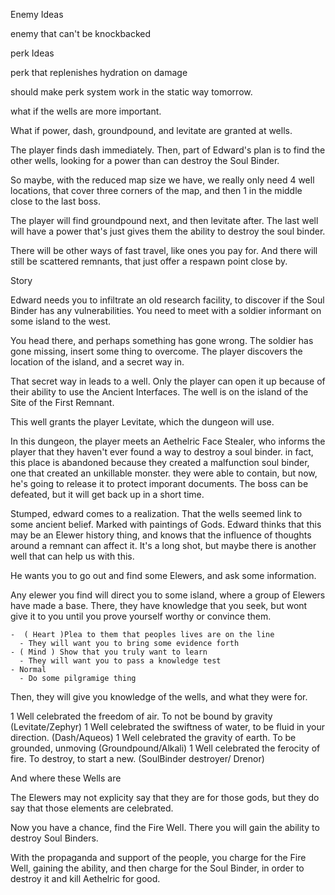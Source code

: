 Enemy Ideas

enemy that can't be knockbacked




perk Ideas

perk that replenishes hydration on damage

should make perk system work in the static way tomorrow.




what if the wells are more important.

What if power, dash, groundpound, and levitate are granted at wells.

The player finds dash immediately. Then, part of Edward's plan is to find the other wells, looking for a power than can destroy the Soul Binder.

So maybe, with the reduced map size we have, we really only need 4 well locations, that cover three corners of the map, and then 1 in the middle close to the last boss.

The player will find groundpound next, and then levitate after. The last well will have a power that's just gives them the ability to destroy the soul binder.


There will be other ways of fast travel, like ones you pay for.
And there will still be scattered remnants, that just offer a respawn point close by.

Story



Edward needs you to infiltrate an old research facility, to discover if the Soul Binder has any vulnerabilities. You need to meet with
a soldier informant on some island to the west.

You head there, and perhaps something has gone wrong. The soldier has gone missing, insert some thing to overcome. The player discovers the location of the island, and a secret way in.

That secret way in leads to a well. Only the player can open it up because of their ability to use the Ancient Interfaces.
The well is on the island of the Site of the First Remnant.

This well grants the player Levitate, which the dungeon will use.

In this dungeon, the player meets an Aethelric Face Stealer, who informs the player that they haven't ever found a way to destroy a soul binder. in fact, this place is abandoned because they created a malfunction soul binder, one that created an unkillable monster. they were able to contain, but now, he's going to release it to protect imporant documents. The boss can be defeated, but it will get back up in a short time.

Stumped, edward comes to a realization. That the wells seemed link to some ancient belief. Marked with paintings of Gods.
Edward thinks that this may be an Elewer history thing, and knows that the influence of thoughts around a remnant can affect it. It's a long shot, but maybe there is another well that can help us with this.

He wants you to go out and find some Elewers, and ask some information.

Any elewer you find will direct you to some island, where a group of Elewers have made a base. There, they have knowledge that you seek, but
wont give it to you until you prove yourself worthy or convince them.

    -  ( Heart )Plea to them that peoples lives are on the line
      - They will want you to bring some evidence forth
    - ( Mind ) Show that you truly want to learn
      - They will want you to pass a knowledge test
    - Normal
      - Do some pilgramige thing
  
  Then, they will give you knowledge of the wells, and what they were for.

  1 Well celebrated the freedom of air. To not be bound by gravity (Levitate/Zephyr)
  1 Well celebrated the swiftness of water, to be fluid in your direction. (Dash/Aqueos)
  1 Well celebrated the gravity of earth. To be grounded, unmoving (Groundpound/Alkali)
  1 Well celebrated the ferocity of fire. To destroy, to start a new. (SoulBinder destroyer/ Drenor)

And where these Wells are

  The Elewers may not explicity say that they are for those gods, but they do say that those elements are celebrated.


Now you have a chance, find the Fire Well. There you will gain the ability to destroy Soul Binders.

With the propaganda and support of the people, you charge for the Fire Well, gaining the ability, and then charge for the Soul Binder, in order to destroy it and kill Aethelric for good.


